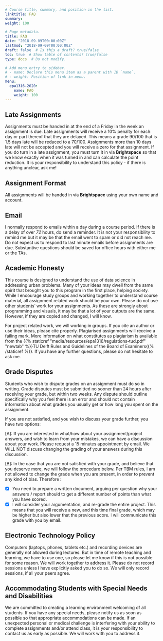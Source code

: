 ```yaml
---
# Course title, summary, and position in the list.
linktitle: FAQ
summary:
weight: 100

# Page metadata.
title: FAQ
date: "2018-09-09T00:00:00Z"
lastmod: "2018-09-09T00:00:00Z"
draft: false  # Is this a draft? true/false
toc: true  # Show table of contents? true/false
type: docs  # Do not modify.

# Add menu entry to sidebar.
# - name: Declare this menu item as a parent with ID `name`.
# - weight: Position of link in menu.
menu:
  epa1316-2020:
    name: FAQ
    weight: 100
---
```


## Late Assignments
Assignments must be handed in at the end of a Friday in the week an assignment is due. Late
assignments will receive a 10% penalty for each day or part thereof that they are delayed. This
means a grade 90/100 that is 1.5 days late will be reduced to a 70/100. Assignments more than
10 days late will not be accepted and you will receive a zero for that assignment. If you do turn
in a late assignment, you must turn it in via **Brightspace** so that we know exactly when it was turned
in and can calculate the point reduction. It is your responsibility to understand this policy - if
there is anything unclear, ask me!

## Assignment Format
All assignments will be handed in via **Brightspace** using your own name and account.

## Email
I normally respond to emails within a day during a course period. If there is a delay of over _72_ hours, do send a reminder. It is not your responsibility to remind me but it may be that the email went to spam or did not reach me. Do not expect us to respond to last minute emails before assignments are due. Substantive questions should be saved for office hours with either me or the TAs.

## Academic Honesty
This course is designed to understand the use of data science in addressing urban problems. Many of your ideas may dwell from the same spirit that brought you to this program in the first place, helping society. While I encourage study groups and working together to understand course material, all assignment related work should be your own. Please do not use other students’ work for your assignments. As these are strongly about programming and visuals, it may be that a lot of your outputs are the same. However, if they are copied and changed, I will know.

For project related work, we will working in groups. If you cite an author or use their ideas,
please cite properly. Plagiarised assignments will receive a failing mark. More information on what
constitutes as plagiarism is available from the {{% staticref "media/resources/epa1316/regulations-tud.pdf" "newtab" %}}TU Delft Rules and Guidelines of the Board of Examiners{{% /staticref %}}. If you have any further questions, please do not hesitate to ask me.

## Grade Disputes
Students who wish to dispute grades on an assignment must do so in writing. Grade disputes
must be submitted no sooner than 24 hours after receiving your grade, but within two weeks.
Any dispute should outline specifically why you feel there is an error and should not contain
information about what grades you usually get or how long you spent on the assignment.

If you are not satisfied, and you wish to discuss your grade further, you have two options:

[A]: If you are interested in what/how about your assignment/project answers, and wish to learn from your mistakes, we can have a discussion about your work. Please request a 15 minutes appointment by email. We WILL NOT discuss changing the grading of your answers during this discussion.

[B]: In the case that you are not satisfied with your grade, and believe that you deserve more, we will follow the procedure below. Per TBM rules, I am not allowed to change the grade when you are present, in order to prevent any kind of bias. Therefore :
- [x] You need to prepare a written document, arguing per question why your answers / report should to get a different number of points than what you have scored.
- [x] I will consider your argumentation, and re-grade the entire project. This means that you will receive a new, and this time final grade, which may be higher but also lower that the previous score. I will communicate this grade with you by email.

## Electronic Technology Policy
Computers (laptops, phones, tablets etc.) and recording devices are generally not allowed during lectures. But in time of remote teaching and learning, we have to use one, so please let me know if this is not possible for some reason. We will work together to address it. Please do not record sessions unless I have explicitly asked you to do so. We will only record sessions, if all your peers agree.

## Accommodating Students with Special Needs and Disabilities
We are committed to creating a learning environment welcoming of all students. If you have any
special needs, please notify us as soon as possible so that appropriate accommodations can be
made. If an unexpected personal or medical challenge is interfering with your ability to complete
assignments and/or attend class, it is your responsibility to contact us as early as possible. We will work with you to address it.
